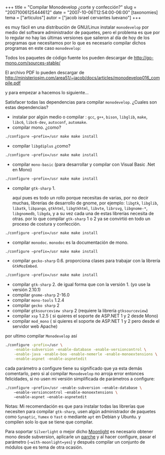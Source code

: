 +++
title = "Compilar Monodevelop ¿corte y confección?"
slug = "20071006125444612"
date = "2007-10-06T12:54:00-06:00"
[taxonomies]
tema = ["articulos"]
autor = ["jacob israel cervantes luevano"]
+++

es muy fácil en una distribución de GNU/Linux instalar `monodevelop` por medio
del software administrador de paquetes, pero el problema es que por lo regular
no hay las últimas versiones que salieron al día de hoy de los programas que
necesitamos por lo que es necesario compilar dichos programas en este caso
`monodevelop`:

Todos los paquetes de código fuente los pueden descargar de
<http://go-mono.com/sources-stable/>

El archivo PDF lo pueden descargar de
<http://ministeriosjm.com/area51/~jacob/docs/articles/monodevelop016_compile.pdf>

y para empezar a hacemos lo siguiente…

<!-- more -->

Satisfacer todas las dependencias para compilar `monodevelop`. ¿Cuales son estas
dependencias?

* instalar por algún medio o compilar : `gcc`, `g++`, `bison`, `libglib`, `make`,
  `libc6`, `libc6-dev`, `autoconf`, `automake`.
* compilar mono. ¿como?

```bash
./configure –prefix=/usr make make install
```

* compilar `libgdiplus` ¿como?

```bash
./configure –prefix=/usr make make install
```

* compilar `mono-basic` (para desarrollar y compilar con Visual Basic .Net en
  Mono)

```bash
./configure –prefix=/usr make make install
```

* compilar `gtk-sharp` 1.

   aquí pues es todo un rollo porque necesitas de varias, por no decir muchas,
   librerías de desarrollo de gnome, por ejemplo: `libgtk`, `libglib`, `libatk`,
   `libpango`, `gtkhtml`, `libgtkhtml`, `libvte`, `librsvg`, `libgnome-*`,
   `libgnomedb`, `libgda`, y a su vez cada una de estas librerías necesita de
   otras. por lo que compilar `gtk-sharp` 1 o 2 ya se convirtió en todo un
   proceso de costura y confección.

```bash
./configure –prefix=/usr make make install
```

* compilar `monodoc`. `monodoc` es la documentación de mono.

```bash
./configure –prefix=/usr make make install
```

* compilar `gecko-sharp` 0.6. proporciona clases para trabajar con la librería
  `GtkMozEmbed`.

```bash
./configure –prefix=/usr make make install
```

* compilar `gtk-sharp` 2. de igual forma que con la versión 1. (yo use la versión
  2.10.1)
* compilar `gnome-sharp` 2-16.0
* compilar `mono-tools` 1.2.4
* compilar `gecko sharp` 2
* compilar `gtksourceview sharp` 2 (requiere la librería `gtksourceview`)
* compilar `xsp` 1.2.5 ( si quieres el soporte de ASP.NET 1 y 2 desde Mono)
* compilar `mod_mono` ( si quieres el soporte de ASP.NET 1 y 2 pero desde el
  servidor web Apache)

por ultimo compilar `Monodevelop` así

```bash
./configure -prefix=/usr \
    -enable-subversion -enable-database -enable-versioncontrol \
    -enable-java -enable-boo -enable-nemerle -enable-monoextensions \
    -enable-aspnet -enable-aspnetedit
```

cada parámetro a configure tiene su significado que ya esta demás comentarlo,
pero si al compilar `Monodevelop` no arroja error entonces felicidades, si no
usen mi versión simplificada de parámetros a configure:

```bash
./configure –prefix=/usr –enable-subversion –enable-database \
    –enable-versioncontrol –enable-monoextensions \
    –enable-aspnet –enable-aspnetedit
```

Notas: Mi recomendación es que para instalar todas las librerías que necesiten
para compilar `gtk-sharp`, usen algún administrador de paquetes como `Synaptic`,
`Yumex` o `Yast` o mediante `apt` en Debian y Ubuntu. y compilen solo lo que se
tiene que compilar.

Para soportar `Silverlight` o mejor dicho
[Moonlight](http://www.mono-project.com/Moonlight) es necesario obtener mono
desde subversion, aplicarle un
[parche](http://tirania.org/tmp/mono-delegate-appdomain-patch) y al hacer
configure, pasar el parámetro (`–with-moonlight=yes`) y después compilar un
conjunto de módulos que es tema de otra ocasión.
